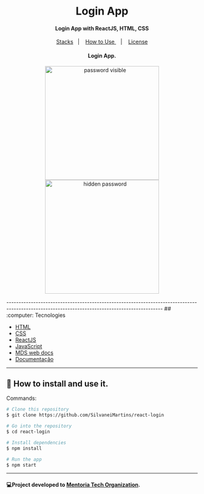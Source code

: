 <h1 align="center">
    Login App
</h1>

<h4 align="center">
  Login App with ReactJS, HTML, CSS
</h4>

<p align="center">
  <a href="#rocket-tecnologias">Stacks</a>&nbsp;&nbsp;&nbsp;|&nbsp;&nbsp;&nbsp;
  <a href="#information_source-como-usar">How to Use </a>&nbsp;&nbsp;&nbsp;|&nbsp;&nbsp;&nbsp;
  <a href="#memo-license">License</a>
</p>

<h4 align="center">
Login App.
</h4>
<p align = "center">
<img  src="https://user-images.githubusercontent.com/80990809/162025400-27507642-5541-4aeb-bd2b-d28c341cde03.png"
 title="password visible" width= 300px height=300px align=center/></a>
<img src="https://user-images.githubusercontent.com/80990809/162025467-9dcbcf90-1e26-4725-8730-e5da2febddde.png" title="hidden password"  width= 300px height=300px align=center/></a></p>
----------------------------------------------------------------------------------------------------------------------------------------------
## :computer: Tecnologies

-  [HTML](https://developer.mozilla.org/pt-BR/docs/Web/HTML)
-  [CSS](https://developer.mozilla.org/pt-BR/docs/Web/CSS/)
-  [ReactJS](https://reactjs.org/)
-  [JavaScript](https://www.javascript.com/)
-  [MDS web docs](https://developer.mozilla.org/pt-BR/)
-  [Documentação](https://pt.wikipedia.org/wiki/JavaScript)
-----------------------------------------------------------------------------------------------------------------------------------------------
## :mag_right: How to install and use it.

Commands:

```bash
# Clone this repository
$ git clone https://github.com/SilvaneiMartins/react-login

# Go into the repository
$ cd react-login

# Install dependencies
$ npm install

# Run the app
$ npm start
```
----------------------------------------------------------------------------------------------------------------------------------------------

#### :computer:Project developed to [Mentoria Tech Organization](https://github.com/WF-Mentoria-Tech).
